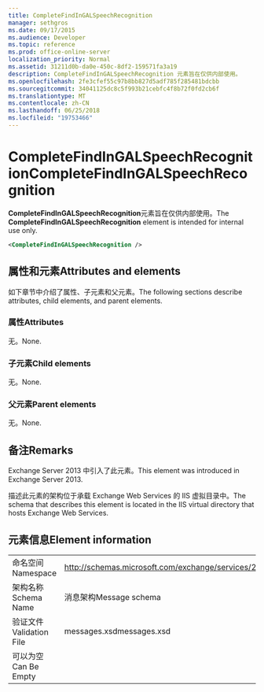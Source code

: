```yaml
---
title: CompleteFindInGALSpeechRecognition
manager: sethgros
ms.date: 09/17/2015
ms.audience: Developer
ms.topic: reference
ms.prod: office-online-server
localization_priority: Normal
ms.assetid: 31211d0b-da0e-450c-8df2-159571fa3a19
description: CompleteFindInGALSpeechRecognition 元素旨在仅供内部使用。
ms.openlocfilehash: 2fe3cfef55c97b8bb827d5adf785f285481bdcbb
ms.sourcegitcommit: 34041125dc8c5f993b21cebfc4f8b72f0fd2cb6f
ms.translationtype: MT
ms.contentlocale: zh-CN
ms.lasthandoff: 06/25/2018
ms.locfileid: "19753466"
---
```

# <a name="completefindingalspeechrecognition"></a><span data-ttu-id="2f83b-103">CompleteFindInGALSpeechRecognition</span><span class="sxs-lookup"><span data-stu-id="2f83b-103">CompleteFindInGALSpeechRecognition</span></span>

<span data-ttu-id="2f83b-104">**CompleteFindInGALSpeechRecognition**元素旨在仅供内部使用。</span><span class="sxs-lookup"><span data-stu-id="2f83b-104">The **CompleteFindInGALSpeechRecognition** element is intended for internal use only.</span></span> 
  
```XML
<CompleteFindInGALSpeechRecognition />
```

## <a name="attributes-and-elements"></a><span data-ttu-id="2f83b-105">属性和元素</span><span class="sxs-lookup"><span data-stu-id="2f83b-105">Attributes and elements</span></span>

<span data-ttu-id="2f83b-106">如下章节中介绍了属性、子元素和父元素。</span><span class="sxs-lookup"><span data-stu-id="2f83b-106">The following sections describe attributes, child elements, and parent elements.</span></span>
  
### <a name="attributes"></a><span data-ttu-id="2f83b-107">属性</span><span class="sxs-lookup"><span data-stu-id="2f83b-107">Attributes</span></span>

<span data-ttu-id="2f83b-108">无。</span><span class="sxs-lookup"><span data-stu-id="2f83b-108">None.</span></span>
  
### <a name="child-elements"></a><span data-ttu-id="2f83b-109">子元素</span><span class="sxs-lookup"><span data-stu-id="2f83b-109">Child elements</span></span>

<span data-ttu-id="2f83b-110">无。</span><span class="sxs-lookup"><span data-stu-id="2f83b-110">None.</span></span>
  
### <a name="parent-elements"></a><span data-ttu-id="2f83b-111">父元素</span><span class="sxs-lookup"><span data-stu-id="2f83b-111">Parent elements</span></span>

<span data-ttu-id="2f83b-112">无。</span><span class="sxs-lookup"><span data-stu-id="2f83b-112">None.</span></span>
  
## <a name="remarks"></a><span data-ttu-id="2f83b-113">备注</span><span class="sxs-lookup"><span data-stu-id="2f83b-113">Remarks</span></span>

<span data-ttu-id="2f83b-114">Exchange Server 2013 中引入了此元素。</span><span class="sxs-lookup"><span data-stu-id="2f83b-114">This element was introduced in Exchange Server 2013.</span></span>
  
<span data-ttu-id="2f83b-115">描述此元素的架构位于承载 Exchange Web Services 的 IIS 虚拟目录中。</span><span class="sxs-lookup"><span data-stu-id="2f83b-115">The schema that describes this element is located in the IIS virtual directory that hosts Exchange Web Services.</span></span>
  
## <a name="element-information"></a><span data-ttu-id="2f83b-116">元素信息</span><span class="sxs-lookup"><span data-stu-id="2f83b-116">Element information</span></span>

|||
|:-----|:-----|
|<span data-ttu-id="2f83b-117">命名空间</span><span class="sxs-lookup"><span data-stu-id="2f83b-117">Namespace</span></span>  <br/> |http://schemas.microsoft.com/exchange/services/2006/messages  <br/> |
|<span data-ttu-id="2f83b-118">架构名称</span><span class="sxs-lookup"><span data-stu-id="2f83b-118">Schema Name</span></span>  <br/> |<span data-ttu-id="2f83b-119">消息架构</span><span class="sxs-lookup"><span data-stu-id="2f83b-119">Message schema</span></span>  <br/> |
|<span data-ttu-id="2f83b-120">验证文件</span><span class="sxs-lookup"><span data-stu-id="2f83b-120">Validation File</span></span>  <br/> |<span data-ttu-id="2f83b-121">messages.xsd</span><span class="sxs-lookup"><span data-stu-id="2f83b-121">messages.xsd</span></span>  <br/> |
|<span data-ttu-id="2f83b-122">可以为空</span><span class="sxs-lookup"><span data-stu-id="2f83b-122">Can Be Empty</span></span>  <br/> ||
   

